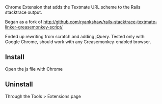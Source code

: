 Chrome Extension that adds the Textmate URL scheme to the Rails stacktrace output.

Began as a fork of http://github.com/ryankshaw/rails-stacktrace-textmate-linker-greasemonkey-script/

Ended up rewriting from scratch and adding jQuery. Tested only with Google Chrome, should work with any Greasemonkey-enabled browser.

Install
-------

Open the js file with Chrome

Uninstall
---------

Through the Tools > Extensions page